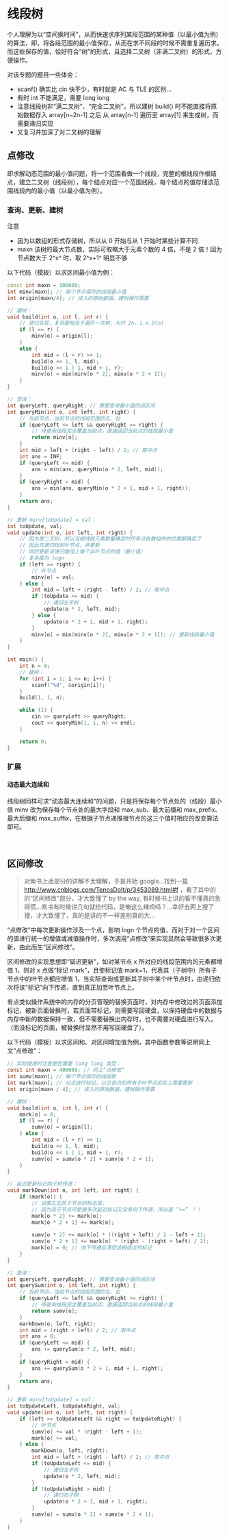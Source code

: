 # 线段树

个人理解为以“空间换时间”，从而快速求序列某段范围的某种值（以最小值为例）的算法，即，将各段范围的最小值保存，从而在求不同段的时候不需重复遍历求。而这些保存的值，恰好符合“树”的形式，且选择二叉树（非满二叉树）的形式，方便操作。

对该专题的题目一些体会：
* scanf() 确实比 cin 快不少，有时就是 AC 与 TLE 的区别...
* 有时 int 不能满足，需要 long long
* 注意线段树非“满二叉树”、“完全二叉树”，所以建树 build() 时不能直接将原始数据存入 array[n~2n-1] 之后 从 array[n-1] 遍历至 array[1] 来生成树，而需要递归实现
* 又复习并加深了对二叉树的理解

## 点修改

即求解动态范围的最小值问题，将一个范围看做一个线段，完整的根线段作根结点，建立二叉树（线段树），每个结点对应一个范围线段，每个结点的值存储该范围线段内的最小值（以最小值为例）。

### 查询、更新、建树

注意
* 因为以数组的形式存储树，所以从 0 开始与从 1 开始时某些计算不同
* maxn 该树的最大节点数，实际可取略大于元素个数的 4 倍，不是 2 倍！因为节点数大于 2^x^ 时，取 2^x+1^ 明显不够

以下代码（模板）以求区间最小值为例：

```C++ {.lang-type-C++}
const int maxn = 100009;
int minv[maxn]; // 每个节点保存的线段最小值
int origin[maxn/4]; // 读入的原始数据，建树操作需要

// 建树：
void build(int o, int l, int r) {
    // 递归实现，复杂度相当于遍历一次树，大约 2n，i.e.O(n)
    if (l == r) {
        minv[o] = origin[l];
    }
    else {
        int mid = (l + r) >> 1;
        build(o << 1, l, mid);
        build(o << 1 | 1, mid + 1, r);
        minv[o] = min(minv[o * 2], minv[o * 2 + 1]);
    }
}

// 查询：
int queryLeft, queryRight; // 需要查询最小值的闭区间
int queryMin(int o, int left, int right) {
    // 当前节点，当前节点的线段范围的左、右
    if (queryLeft <= left && queryRight >= right) {
        // 待查询线段完全覆盖当前点，直接返回当前点的线段最小值
        return minv[o];
    }
    int mid = left + (right - left) / 2; // 取中点
    int ans = INF;
    if (queryLeft <= mid) {
        ans = min(ans, queryMin(o * 2, left, mid));
    }
    if (queryRight > mid) {
        ans = min(ans, queryMin(o * 2 + 1, mid + 1, right));
    }
    return ans;
}

// 更新 minv[toUpdate] = val：
int toUpdate, val;
void update(int o, int left, int right) {
    // 因为是二叉树，所以当根线段元素数量确定时所有点在数组中的位置都确定了
    // 因此先递归找到叶节点，并更新
    // 同时更新该递归路径上每个非叶节点的值（最小值）
    // 复杂度为 logn
    if (left == right) {
        // 叶节点
        minv[o] = val;
    } else {
        int mid = left + (right - left) / 2; // 取中点
        if (toUpdate <= mid) {
            // 递归左子树
            update(o * 2, left, mid);
        } else {
            update(o * 2 + 1, mid + 1, right);
        }
        minv[o] = min(minv[o * 2], minv[o * 2 + 1]); // 更新线段最小值
    }
}

int main() {
    int n = 8;
    // 建树：
    for (int i = 1; i <= n; i++) {
        scanf("%d", &origin[i]);
    }
    build(1, 1, n);

    while (1) {
        cin >> queryLeft >> queryRight;
        cout << queryMin(1, 1, n) << endl;
    }

    return 0;
}

```

### 扩展

#### 动态最大连续和

线段树同样可求“动态最大连续和”的问题，只是将保存每个节点处的（线段）最小值 minv 改为保存每个节点处的最大字段和 max_sub、最大前缀和 max_prefix、最大后缀和 max_suffix，在根据子节点递推根节点的这三个值时相应的改变算法即可。

<br>

## 区间修改

> 对紫书上此部分的讲解不太理解，于是开始 google...找到一篇 http://www.cnblogs.com/TenosDoIt/p/3453089.html#f ，看了其中的的“区间修改”部分，才大致懂了
> by the way, 有时候书上讲的看不懂真的急得慌...紫书有时候讲几句就给代码，是俺这么辣鸡吗？...幸好去网上搜了搜，才大致懂了，真的是讲的不一样差别真的大...

“点修改”中每次更新操作涉及一个点，影响 logn 个节点的值，而对于对一个区间的值进行统一的增值或减值操作时，多次调用“点修改”来实现显然会导致很多次更新，由此而生“区间修改”。

区间修改的实现思想即“延迟更新”，如对某节点 x 所对应的线段范围内的元素都增值 1，则对 x 点做“标记 mark”，且使标记值 mark=1，代表其（子树中）所有子节点中的叶节点都应增值 1，当实际查询或更新其子树中某个叶节点时，由递归依次将该“标记”向下传递，直到真正加至叶节点上。

有点类似操作系统中的内存的分页管理的替换页面时，对内存中修改过的页面添加标记，被新页面替换时，若页面带标记，则需要写回硬盘，以保持硬盘中的数据与内存中新的数据保持一致，但不需要替换出内存时，也不需要对硬盘进行写入，（而没标记的页面，被替换时显然不用写回硬盘了）。

以下代码（模板）以求区间和、对区间增加值为例，其中函数参数等说明同上文“点修改”：

```C {.lang-type-C++}
// 实际使用时注意是否需要 long long 类型：
const int maxn = 400009; // 同上“点修改”
int sumv[maxn]; // 每个节点保存的线段和
int mark[maxn]; // 对点进行标记，以示该点的所有子叶节点实际上需要更新
int origin[maxn / 4]; // 读入的原始数据，建树操作需要

// 建树：
void build(int o, int l, int r) {
    mark[o] = 0;
    if (l == r) {
        sumv[o] = origin[l];
    } else {
        int mid = (l + r) >> 1;
        build(o << 1, l, mid);
        build(o << 1 | 1, mid + 1, r);
        sumv[o] = sumv[o * 2] + sumv[o * 2 + 1];
    }
}

// 延迟更新标记向子树传递：
void markDown(int o, int left, int right) {
    if (mark[o]) {
        // 设置左右孩子节点的标志域，
        // 因为孩子节点可能被多次延迟标记又没有向下传递，所以是 “+=” ！！
        mark[o * 2] += mark[o];
        mark[o * 2 + 1] += mark[o];
        
        sumv[o * 2] += mark[o] * ((right + left) / 2 - left + 1);
        sumv[o * 2 + 1] += mark[o] * (right - (right + left) / 2);
        mark[o] = 0; // 向下传递后清空该根结点的标记
    }
}

// 查询：
int queryLeft, queryRight; // 需要查询最小值的闭区间
int querySum(int o, int left, int right) {
    // 当前节点，当前节点的线段范围的左、右
    if (queryLeft <= left && queryRight >= right) {
        // 待查询线段完全覆盖当前点，直接返回当前点的线段最小值
        return sumv[o];
    }
    markDown(o, left, right);
    int mid = (right + left) / 2; // 取中点
    int ans = 0;
    if (queryLeft <= mid) {
        ans += querySum(o * 2, left, mid);
    }
    if (queryRight > mid) {
        ans += querySum(o * 2 + 1, mid + 1, right);
    }
    return ans;
}

// 更新 minv[toUpdate] = val：
int toUpdateLeft, toUpdateRight, val;
void update(int o, int left, int right) {
    if (left >= toUpdateLeft && right <= toUpdateRight) {
        // 叶节点
        sumv[o] += val * (right - left + 1);
        mark[o] += val;
    } else {
        markDown(o, left, right);
        int mid = left + (right - left) / 2; // 取中点
        if (toUpdateLeft <= mid) {
            // 递归左子树
            update(o * 2, left, mid);
        }
        if (toUpdateRight > mid) {
            // 递归右子树
            update(o * 2 + 1, mid + 1, right);
        }
        sumv[o] = sumv[o * 2] + sumv[o * 2 + 1];
    }
}
```


